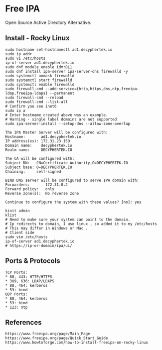 Free IPA
========

Open Source Active Directory Alternative. 

Install - Rocky Linux 
----------------------

    sudo hostname set-hostnamectl ad1.decyphertek.io
    sudo ip addr
    sudo vi /etc/hosts
    ip-of-server ad1.decyphertek.io
    sudo dnf module enable idm:DL1
    sudo dnf install ipa-server ipa-server-dns firewalld -y
    sudo systemctl unmask firewalld
    sudo systemctl start firewalld
    sudo systemctl enable firewalld
    sudo firewall-cmd --add-service={http,https,dns,ntp,freeipa-ldap,freeipa-ldaps} --permanent
    sudo firewall-cmd --reload
    sudo firewall-cmd --list-all
    # Confirm you see inet6
    sudo ip a
    # Enter hostname created above was an example. 
    # Warning - single label domains are not supported
    sudo ipa-server-install --setup-dns --allow-zone-overlap

    The IPA Master Server will be configured with:
    Hostname:       ad1.decyphertek.io
    IP address(es): 172.31.23.159
    Domain name:    decyphertek.io
    Realm name:     DECYPHERTEK.IO

    The CA will be configured with:
    Subject DN:   CN=Certificate Authority,O=DECYPHERTEK.IO
    Subject base: O=DECYPHERTEK.IO
    Chaining:     self-signed

    BIND DNS server will be configured to serve IPA domain with:
    Forwarders:       172.31.0.2
    Forward policy:   only
    Reverse zone(s):  No reverse zone

    Continue to configure the system with these values? [no]: yes

    kinit admin
    klist
    # Need to make sure your system can point to the domain.
    # Ip redirects to domain, I use linux , so added it to my /etc/hosts 
    # This may differ in Windows or Mac . 
    # Client side
    sudo vim /etc/hosts
    ip-of-server ad1.decyphertek.io
    # https://ip-or-domain/ipa/ui/

Ports & Protocols
----------------

    TCP Ports:
    * 80, 443: HTTP/HTTPS
    * 389, 636: LDAP/LDAPS
    * 88, 464: kerberos
    * 53: bind
    UDP Ports:
    * 88, 464: kerberos
    * 53: bind
    * 123: ntp

References
----------

    https://www.freeipa.org/page/Main_Page
    https://www.freeipa.org/page/Quick_Start_Guide
    https://www.howtoforge.com/how-to-install-freeipa-on-rocky-linux